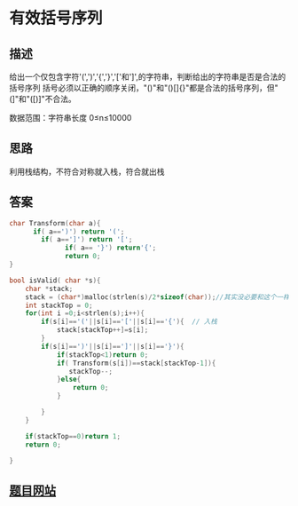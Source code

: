 # 有效括号序列

## 描述
给出一个仅包含字符'(',')','{','}','['和']',的字符串，判断给出的字符串是否是合法的括号序列
括号必须以正确的顺序关闭，"()"和"()[]{}"都是合法的括号序列，但"(]"和"([)]"不合法。

数据范围：字符串长度
0≤n≤10000

## 思路
利用栈结构，不符合对称就入栈，符合就出栈
## 答案
``` c
char Transform(char a){
      if( a==')') return '(';
        if( a==']') return '[';
              if( a== '}') return'{';
              return 0;
}

bool isValid( char *s){
    char *stack;
    stack = (char*)malloc(strlen(s)/2*sizeof(char));//其实没必要和这个一样长
    int stackTop = 0;
    for(int i =0;i<strlen(s);i++){
        if(s[i]=='('||s[i]=='['||s[i]=='{'){  // 入栈
            stack[stackTop++]=s[i];
        }
        if(s[i]==')'||s[i]==']'||s[i]=='}'){
            if(stackTop<1)return 0;
            if( Transform(s[i])==stack[stackTop-1]){
               stackTop--;
            }else{
                return 0;
            }

        }
    }

    if(stackTop==0)return 1;
    return 0;

}
```

## [题目网站](https://www.nowcoder.com/practice/37548e94a270412c8b9fb85643c8ccc2?tpId=308&tqId=726&ru=/exam/oj&qru=/ta/algorithm-start/question-ranking&sourceUrl=%2Fexam%2Foj%3Fpage%3D1%26tab%3D%25E7%25AE%2597%25E6%25B3%2595%25E7%25AF%2587%26topicId%3D308)
